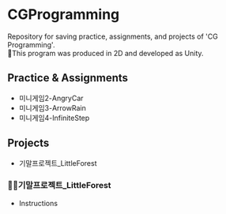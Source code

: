 # CGProgramming
Repository for saving practice, assignments, and projects of 'CG Programming'.  
📌This program was produced in 2D and developed as Unity.

## Practice & Assignments
- 미니게임2-AngryCar
- 미니게임3-ArrowRain
- 미니게임4-InfiniteStep

## Projects
- 기말프로젝트_LittleForest

### 🌳🌲기말프로젝트_LittleForest
- Instructions
